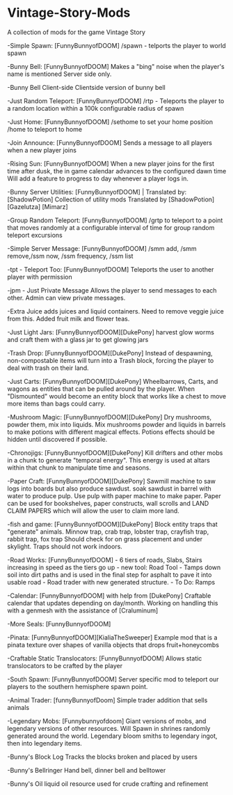 # Vintage-Story-Mods
A collection of mods for the game Vintage Story

-Simple Spawn: [FunnyBunnyofDOOM]
  /spawn - telports the player to world spawn
  
-Bunny Bell: [FunnyBunnyofDOOM]
  Makes a "bing" noise when the player's name is mentioned
Server side only.

-Bunny Bell Client-side
	Clientside version of bunny bell
  
-Just Random Teleport: [FunnyBunnyofDOOM]
  /rtp - Teleports the player to a random location within a 100k configurable radius of spawn
  
-Just Home: [FunnyBunnyofDOOM]
  /sethome to set your home position /home to teleport to home
 
-Join Announce: [FunnyBunnyofDOOM]
  Sends a message to all players when a new player joins
  
-Rising Sun: [FunnyBunnyofDOOM]
  When a new player joins for the first time after dusk, the in game calendar advances to the configured dawn time
Will add a feature to progress to day whenever a player logs in. 

-Bunny Server Utilities: [FunnyBunnyofDOOM] | Translated by: [ShadowPotion]
  Collection of utility mods
  Translated by [ShadowPotion] [Gazelutza] [Mimarz]

-Group Random Teleport: [FunnyBunnyofDOOM]
    /grtp to teleport to a point that moves randomly at a configurable interval of time for group random teleport excursions
  
-Simple Server Message: [FunnyBunnyofDOOM]
	/smm add, /smm remove,/ssm now, /ssm frequency, /ssm list

-tpt - Teleport Too: [FunnyBunnyofDOOM]
	Teleports the user to another player with permission

-jpm - Just Private Message
	Allows the player to send messages to each other. Admin can view private messages.
	
-Extra Juice
	adds juices and liquid containers. Need to remove veggie juice from this. Added fruit milk and flower teas.

-Just Light Jars: [FunnyBunnyofDOOM][DukePony]
  harvest glow worms and craft them with a glass jar to get glowing jars  

-Trash Drop: [FunnyBunnyofDOOM][DukePony]
	Instead of despawning, non-compostable items will turn into a Trash block, forcing the player to deal with trash on their land.

-Just Carts: [FunnyBunnyofDOOM][DukePony]
	Wheelbarrows, Carts, and wagons as entities that can be pulled around by the player. When "Dismounted" would become an entity block that works like a chest to move more items than bags could carry. 

-Mushroom Magic: [FunnyBunnyofDOOM][DukePony]
	Dry mushrooms, powder them, mix into liquids. Mix mushrooms powder and liquids in barrels to make potions with different magical effects. Potions effects should be hidden until discovered if possible.

-Chronojigs: [FunnyBunnyofDOOM][DukePony]
	Kill drifters and other mobs in a chunk to generate "temporal energy". This energy is used at altars within that chunk to manipulate time and seasons. 

-Paper Craft: [FunnyBunnyofDOOM][DukePony]
	Sawmill machine to saw logs into boards but also produce sawdust. soak sawdust in barrel with water to produce pulp. Use pulp with paper machine to make paper. Paper can be used for bookshelves, paper constructs, wall scrolls and LAND CLAIM PAPERS which will allow the user to claim more land.

-fish and game: [FunnyBunnyofDOOM][DukePony]
        Block entity traps that "generate" animals. Minnow trap, crab trap, lobster trap, crayfish trap, rabbit trap, fox trap
        Should check for on grass placement and under skylight. Traps should not work indoors.
	
-Road Works: [FunnyBunnyofDOOM]
	- 6 tiers of roads, Slabs, Stairs increasing in speed as the tiers go up
	- new tool: Road Tool - Tamps down soil into dirt paths and is used in the final step for asphalt to pave it into usable road
	- Road trader with new generated structure.
	- To Do: Ramps
 
-Calendar: [FunnyBunnyofDOOM] with help from [DukePony]
	Craftable calendar that updates depending on day/month. Working on handling this with a genmesh with the assistance of [Craluminum]

-More Seals: [FunnyBunnyofDOOM]

-Pinata: [FunnyBunnyofDOOM][KialiaTheSweeper]
	Example mod that is a pinata texture over shapes of vanilla objects that drops fruit+honeycombs

-Craftable Static Translocators: [FunnyBunnyofDOOM]
	Allows static translocators to be crafted by the player
	
-South Spawn: [FunnyBunnyofDOOM]
	Server specific mod to teleport our players to the southern hemisphere spawn point.

-Animal Trader: [funnyBunnyofDoom]
        Simple trader addition that sells animals

-Legendary Mobs: [Funnybunnyofdoom]
	Giant versions of mobs, and legendary versions of other resources. Will Spawn in shrines randomly generated around the world. Legendary bloom smiths to legendary ingot, then into legendary items.

-Bunny's Block Log
	Tracks the blocks broken and placed by users

-Bunny's Bellringer
	Hand bell, dinner bell and belltower

-Bunny's Oil
	liquid oil resource used for crude crafting and refinement
